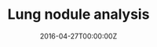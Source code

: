 ---
title: Lung nodule analysis
summary: Analysis of lung nodules on chest CT images with deep learning algorithms
tags:
  - Deep Learning
  - Lung Nodules
  - CT
date: '2016-04-27T00:00:00Z'

# Optional external URL for project (replaces project detail page).
external_link: 'https://www.diagnijmegen.nl/software/pulmonary-nodule-malignancy-prediction/'

image:
  # caption: Photo by rawpixel on Unsplash
  focal_point: Smart

# links:
#   - icon: twitter
#     icon_pack: fab
#     name: Follow
#     url: https://twitter.com/kiranvaidhya93
url_code: ''
url_pdf: ''
url_slides: ''
url_video: ''

# Slides (optional).
#   Associate this project with Markdown slides.
#   Simply enter your slide deck's filename without extension.
#   E.g. `slides = "example-slides"` references `content/slides/example-slides.md`.
#   Otherwise, set `slides = ""`.
# slides: example
---